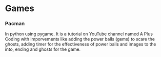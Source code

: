 # Games
### Pacman
In python using pygame. It is a tutorial on YouTube channel named A Plus Coding with imporvements like adding the power balls (gems) to scare the ghosts, adding timer for the effectiveness of power balls and images to the into, ending and ghosts for the game.
